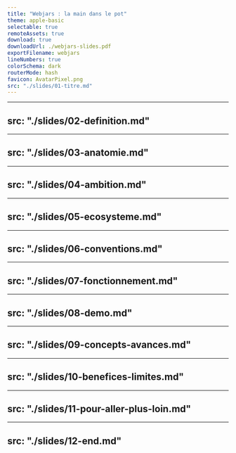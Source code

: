 ```yaml
---
title: "Webjars : la main dans le pot"
theme: apple-basic 
selectable: true
remoteAssets: true
download: true
downloadUrl: ./webjars-slides.pdf
exportFilename: webjars
lineNumbers: true
colorSchema: dark
routerMode: hash
favicon: AvatarPixel.png
src: "./slides/01-titre.md"
---
```


---
src: "./slides/02-definition.md"
---

---
src: "./slides/03-anatomie.md"
---

---
src: "./slides/04-ambition.md"
---

---
src: "./slides/05-ecosysteme.md"
---

---
src: "./slides/06-conventions.md"
---

---
src: "./slides/07-fonctionnement.md"
---

---
src: "./slides/08-demo.md"
---

---
src: "./slides/09-concepts-avances.md"
---

---
src: "./slides/10-benefices-limites.md"
---

---
src: "./slides/11-pour-aller-plus-loin.md"
---

---
src: "./slides/12-end.md"
---
